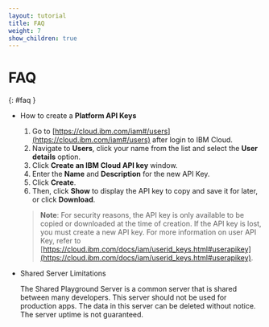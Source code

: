 ```yaml
---
layout: tutorial
title: FAQ
weight: 7
show_children: true
---
```

<!-- NLS_CHARSET=UTF-8 -->
# FAQ
{: #faq }

* How to create a **Platform API Keys**

    1. Go to [https://cloud.ibm.com/iam#/users](https://cloud.ibm.com/iam#/users) after login to IBM Cloud.
    2. Navigate to **Users**, click your name from the list and select the **User details** option.
    3. Click **Create an IBM Cloud API key** window.
    3. Enter the **Name** and **Description** for the new API Key.
    4. Click **Create**.
    4. Then, click **Show** to display the API key to copy and save it for later, or click **Download**.

    >**Note**: For security reasons, the API key is only available to be copied or downloaded at the time of creation. If the API key is lost, you must create a new API key. For more information on user API Key, refer to [https://cloud.ibm.com/docs/iam/userid_keys.html#userapikey](https://cloud.ibm.com/docs/iam/userid_keys.html#userapikey).

* Shared Server Limitations

    The Shared Playground Server is a common server that is shared between many developers. This server should not be used for production apps. The data in this server can be deleted without notice. The server uptime is not guaranteed.

